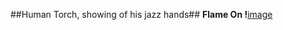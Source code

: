 
##Human Torch, showing of his jazz hands##
**Flame On !**[image](https://encrypted-tbn0.gstatic.com/images?q=tbn:ANd9GcTjeL575NgRB2udHKCw061uhDNxFIYuN8gcG7yIheEiuR2X-eBD) 